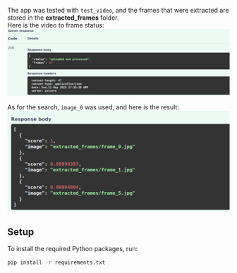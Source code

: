 The app was tested with `test_video`, and the frames that were extracted are stored in the **extracted_frames** folder.  
Here is the video to frame status:  
![Status Result](results/vid_to_frame.png)

As for the search, `image_0` was used, and here is the result:  
![Search Result](results/search_result.png)

## Setup

To install the required Python packages, run:

```bash
pip install -r requirements.txt
```

